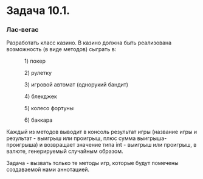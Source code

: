 <h1>Задача 10.1.</h1>
<h3>Лас-вегас</h3>
 
<p>Разработать класс казино. В казино должна быть реализована возможность (в виде методов) сыграть в:</p>
<ol>
<ul>1) покер</ul>
<ul>2) рулетку</ul>
<ul>3) игровой автомат (однорукий бандит)</ul>
<ul>4) блекджек</ul>
<ul>5) колесо фортуны</ul>
<ul>6) баккара</ul>
</ol> 
<p>Каждый из методов выводит в консоль результат игры (название игры и результат - выигрыш или проигрыш, плюс сумма выигрыша-проигрыша) и возвращает значение типа int - выигрыш или проигрыш, в валюте, генерируемый случайным образом.</p>
 
<p>Задача - вызвать только те методы игр, которые будут помечены создаваемой нами аннотацией.</p>
